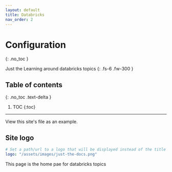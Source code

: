 ```yaml
---
layout: default
title: Databricks
nav_order: 2
---
```


# Configuration
{: .no_toc }

Just the Learning around databricks topics
{: .fs-6 .fw-300 }

## Table of contents
{: .no_toc .text-delta }

1. TOC
{:toc}

---

View this site's  file as an example.

## Site logo

```yaml
# Set a path/url to a logo that will be displayed instead of the title
logo: "/assets/images/just-the-docs.png"
```

This page is the home pae for databricks topics

